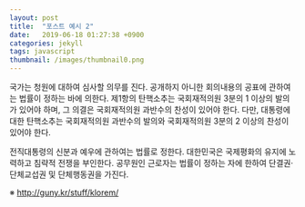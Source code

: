 ```yaml
---
layout: post
title:  "포스트 예시 2"
date:   2019-06-18 01:27:38 +0900
categories: jekyll
tags: javascript
thumbnail: /images/thumbnail0.png
---
```

국가는 청원에 대하여 심사할 의무를 진다. 공개하지 아니한 회의내용의 공표에 관하여는 법률이 정하는 바에 의한다. 제1항의 탄핵소추는 국회재적의원 3분의 1 이상의 발의가 있어야 하며, 그 의결은 국회재적의원 과반수의 찬성이 있어야 한다. 다만, 대통령에 대한 탄핵소추는 국회재적의원 과반수의 발의와 국회재적의원 3분의 2 이상의 찬성이 있어야 한다.

전직대통령의 신분과 예우에 관하여는 법률로 정한다. 대한민국은 국제평화의 유지에 노력하고 침략적 전쟁을 부인한다. 공무원인 근로자는 법률이 정하는 자에 한하여 단결권·단체교섭권 및 단체행동권을 가진다.

※ http://guny.kr/stuff/klorem/